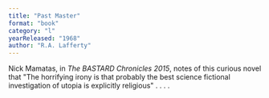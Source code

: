 ```yaml
---
title: "Past Master"
format: "book"
category: "l"
yearReleased: "1968"
author: "R.A. Lafferty"
---
```

Nick Mamatas, in _The BASTARD Chronicles 2015_, notes of this curious novel that "The horrifying irony is that probably the best science fictional investigation of utopia is explicitly religious" . . . .
